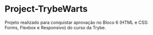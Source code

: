 # Project-TrybeWarts
Projeto realizado para conquistar aprovação no Bloco 6 (HTML e CSS: Forms, Flexbox e Responsivo) do curso da Trybe.
